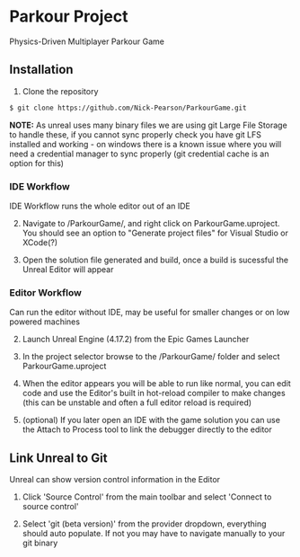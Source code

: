 # Parkour Project

Physics-Driven Multiplayer Parkour Game

## Installation

1. Clone the repository

``` bash
$ git clone https://github.com/Nick-Pearson/ParkourGame.git
```

**NOTE:** As unreal uses many binary files we are using git Large File Storage to handle these, if you cannot sync properly check you have git LFS installed and working - on windows there is
a known issue where you will need a credential manager to sync properly (git credential cache is an option for this)

### IDE Workflow

IDE Workflow runs the whole editor out of an IDE

2. Navigate to /ParkourGame/, and right click on ParkourGame.uproject. You should see an option to "Generate project files" for Visual Studio or XCode(?)

3. Open the solution file generated and build, once a build is sucessful the Unreal Editor will appear

### Editor Workflow

Can run the editor without IDE, may be useful for smaller changes or on low powered machines

2. Launch Unreal Engine (4.17.2) from the Epic Games Launcher

3. In the project selector browse to the /ParkourGame/ folder and select ParkourGame.uproject

4. When the editor appears you will be able to run like normal, you can edit code and use the Editor's built in hot-reload compiler to make changes (this can be unstable and often a full editor reload is required)

5. (optional) If you later open an IDE with the game solution you can use the Attach to Process tool to link the debugger directly to the editor

## Link Unreal to Git

Unreal can show version control information in the Editor

1. Click 'Source Control' from the main toolbar and select 'Connect to source control'

2. Select 'git (beta version)' from the provider dropdown, everything should auto populate. If not you may have to navigate manually to your git binary

